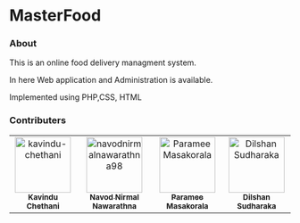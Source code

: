 # MasterFood

<h3>About</h3>
<p>This is an online food delivery managment system.</p>
<p>In here Web application and Administration is available.</p>
<p>Implemented using PHP,CSS, HTML</p>

<h3>Contributers</h3>
<table>
<tr>
    <td align="center">
        <a href="https://github.com/kavindu-chethani">
            <img src="https://avatars.githubusercontent.com/u/46352484?v=4" width="100(px);" alt="kavindu-chethani"/>
            <br />
            <sub><b>Kavindu Chethani</b></sub>
        </a>
    </td>
    <td align="center">
        <a href="https://github.com/navodnirmalnawarathna98">
            <img src="https://avatars.githubusercontent.com/u/71627414?v=4" width="100(px);" alt="navodnirmalnawarathna98"/>
            <br />
            <sub><b>Navod Nirmal Nawarathna</b></sub>
        </a>
    </td>
    <td align="center">
        <a href="https://github.com/ParameeMasakorala">
            <img src=https://avatars.githubusercontent.com/u/88538105?v=4" width="100(px);" alt="ParameeMasakorala"/>
            <br />
            <sub><b>Paramee Masakorala</b></sub>
        </a>
    </td><td align="center">
        <a href="https://github.com/dilshan-sudharaka">
            <img src=https://avatars.githubusercontent.com/u/88567859?v=4" width="100(px);" alt="Dilshan Sudharaka"/>
            <br />
            <sub><b>Dilshan Sudharaka</b></sub>
        </a>
    </td></tr>
</table>




